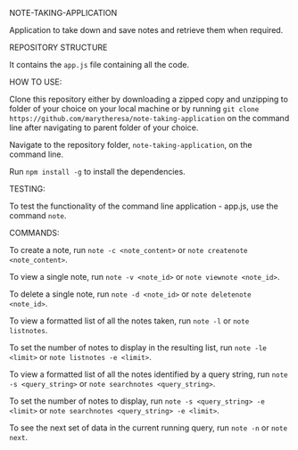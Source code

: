 NOTE-TAKING-APPLICATION

Application to take down and save notes and retrieve them when required.

REPOSITORY STRUCTURE

It contains the `app.js` file containing all the code.

HOW TO USE:

Clone this repository either by downloading a zipped copy and unzipping to folder of your choice on your local machine or by running `git clone https://github.com/marytheresa/note-taking-application` on the command line after navigating to parent folder of your choice.

Navigate to the repository folder, `note-taking-application`, on the command line.

Run `npm install -g` to install the dependencies.

TESTING:

To test the functionality of the command line application - app.js, use the command `note`.

COMMANDS:

To create a note, run `note -c <note_content>` or `note createnote <note_content>`.

To view a single note, run `note -v <note_id>` or `note viewnote <note_id>`.

To delete a single note, run `note -d <note_id>` or `note deletenote <note_id>`.

To view a formatted list of all the notes taken, run `note -l` or `note listnotes`.

To set the number of notes to display in the resulting list, run `note -le <limit>` or `note listnotes -e <limit>`.

To view a formatted list of all the notes identified by a query string, run `note -s <query_string>` or `note searchnotes <query_string>`.

To set the number of notes to display, run `note -s <query_string> -e <limit>` or `note searchnotes <query_string> -e <limit>`.

To see the next set of data in the current running query, run `note -n` or `note next`.